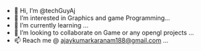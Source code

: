 - 👋 Hi, I’m @techGuyAj
- 👀 I’m interested in Graphics and game Programming...
- 🌱 I’m currently learning ...
- 💞️ I’m looking to collaborate on Game or any opengl projects ...
- 📫 Reach me @ ajaykumarkaranam188@gmail.com ...

<!---
techGuyAj/techGuyAj is a ✨ special ✨ repository because its `README.md` (this file) appears on your GitHub profile.
You can click the Preview link to take a look at your changes.
--->
